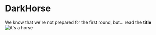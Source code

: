 # DarkHorse
We know that we're not prepared for the first round, but... read the **title**
![it's a horse](https://pbs.twimg.com/profile_images/623657916898410496/CJ4R7dzk.jpg "Hooooorse!!")
